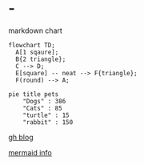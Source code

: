 # -
markdown chart

```mermaid
flowchart TD;
  A[1 sqaure];
  B{2 triangle};
  C --> D;
  E[square] -- neat --> F{triangle};
  F(round) --> A;
```

```mermaid
pie title pets
    "Dogs" : 386
    "Cats" : 85
    "turtle" : 15
    "rabbit" : 150
```

[gh blog](https://github.blog/2022-02-14-include-diagrams-markdown-files-mermaid/)

[mermaid info](https://github.com/mermaid-js/mermaid#readme)
